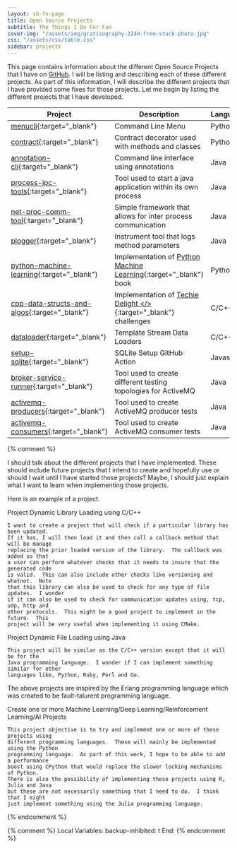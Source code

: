 ```yaml
---
layout: sb-fn-page
title: Open Source Projects
subtitle: The Things I Do For Fun
cover-img: "/assets/img/gratisography-224H-free-stock-photo.jpg"
css: "/assets/css/table.css"
sidebar: projects
---
```


This page contains information about the different Open Source Projects that I have on
<a href="https://github.com/ccorsi?tab=repositories" target="_blank">GitHub</a>.  I will
be listing and describing each of these different projects.  As part of this information,
I will describe the different projects that I have provided some fixes for those projects.
Let me begin by listing the different projects that I have developed.

| Project | Description | Language |
| --------- | -------- | -------- |
| [menucli](https://github.com/ccorsi/menucli){:target="_blank"} | Command Line Menu | Python  |
| [contract](https://github.com/ccorsi/contract){:target="_blank"} | Contract decorator used with methods and classes | Python |
| [annotation-cli](https://github.com/ccorsi/annotation-cli){:target="_blank"} | Command line interface using annotations | Java |
| [process-ipc-tools](https://github.com/ccorsi/process-ipc-tools){:target="_blank"} | Tool used to start a java application within its own process | Java |
| [net-proc-comm-tool](https://github.com/ccorsi/net-proc-comm-tool){:target="_blank"} | Simple framework that allows for inter process communication | Java |
| [plogger](https://github.com/ccorsi/learning/tree/plogger){:target="_blank"} | Instrument tool that logs method parameters | Java |
| [python-machine-learning](https://github.com/ccorsi/learning/tree/python-machine-learning){:target="_blank"} | Implementation of [Python Machine Learning](https://www.packtpub.com/product/python-machine-learning-third-edition/9781789955750){:target="_blank"} book | Python |
| [cpp-data-structs-and-algos](https://github.com/ccorsi/learning/tree/cpp_data_structs_and_algos){:target="_blank"} | Implementation of [Techie Delight &lt;/&gt;](https://www.techiedelight.com/){:target="_blank"} challenges | C/C++ |
| [dataloader](https://github.com/ccorsi/learning/tree/dataloader){:target="_blank"} | Template Stream Data Loaders | C/C++ |
| [setup-sqlite](https://github.com/ccorsi/setup-sqlite){:target="_blank"} | SQLite Setup GitHub Action | Javascript |
| [broker-service-runner](https://github.com/ccorsi/broker-service-runner){:target="_blank"} | Tool used to create different testing topologies for ActiveMQ | Java |
| [activemq-producers](https://github.com/ccorsi/activemq-producers){:target="_blank"} | Tool used to create ActiveMQ producer tests | Java |
| [activemq-consumers](https://github.com/ccorsi/activemq-consumers){:target="_blank"} | Tool used to create ActiveMQ consumer tests | Java |



{% comment %}

I should talk about the different projects that I have implemented.  These should include
future projects that I intend to create and hopefully use or should I wait until I have
started those projects?  Maybe, I should just explain what I want to learn when implementing
those projects.

Here is an example of a project.

Project Dynamic Library Loading using C/C++

	I want to create a project that will check if a particular library has been updated.
	If it has, I will then load it and then call a callback method that will be manage
	replacing the prior loaded version of the library.  The callback was added so that
	a user can perform whatever checks that it needs to insure that the generated code
	is valid.  This can also include other checks like versioning and whatnot.  Note
	that this library can also be used to check for any type of file updates.  I wonder
	if it can also be used to check for communication updates using, tcp, udp, http and
	other protocols.  This might be a good project to implement in the future.  This
	project will be very useful when implementing it using CMake.

Project Dynamic File Loading using Java

	This project will be similar as the C/C++ version except that it will be for the
	Java programming language.  I wonder if I can implement something similar for other
	languages like, Python, Ruby, Perl and Go.

The above projects are inspired by the Erlang programming language which was created to be
fault-talurent programming language.

Create one or more Machine Learning/Deep Learning/Reinforcement Learning/AI Projects

	This project objective is to try and implement one or more of these projects using 
	different programming languages.  These will mainly be implemented using the Python
	programming language.  As part of this work, I hope to be able to add a performance
	boost using CPython that would replace the slower locking mechanisms of Python.
	There is also the possibility of implementing these projects using R, Julia and Java
	but these are not necessarily something that I need to do.  I think that I might
	just implement something using the Julia programming language.

{% endcomment %}


{% comment %}
Local Variables:
backup-inhibited: t
End:
{% endcomment %}

